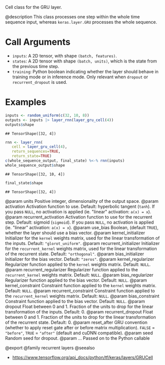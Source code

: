 Cell class for the GRU layer.

@description
This class processes one step within the whole time sequence input, whereas
`keras.layer.GRU` processes the whole sequence.

# Call Arguments
- `inputs`: A 2D tensor, with shape `(batch, features)`.
- `states`: A 2D tensor with shape `(batch, units)`, which is the state
    from the previous time step.
- `training`: Python boolean indicating whether the layer should behave in
    training mode or in inference mode. Only relevant when `dropout` or
    `recurrent_dropout` is used.

# Examples

```r
inputs <- random_uniform(c(32, 10, 8))
outputs <- inputs |> layer_rnn(layer_gru_cell(4))
outputs$shape
```

```
## TensorShape([32, 4])
```

```r
rnn <- layer_rnn(
   cell = layer_gru_cell(4),
   return_sequences=TRUE,
   return_state=TRUE)
c(whole_sequence_output, final_state) %<-% rnn(inputs)
whole_sequence_output$shape
```

```
## TensorShape([32, 10, 4])
```

```r
final_state$shape
```

```
## TensorShape([32, 4])
```

@param units Positive integer, dimensionality of the output space.
@param activation Activation function to use. Default: hyperbolic tangent
    (`tanh`). If you pass `NULL`, no activation is applied
    (ie. "linear" activation: `a(x) = x`).
@param recurrent_activation Activation function to use for the recurrent step.
    Default: sigmoid (`sigmoid`). If you pass `NULL`, no activation is
    applied (ie. "linear" activation: `a(x) = x`).
@param use_bias Boolean, (default `TRUE`), whether the layer
    should use a bias vector.
@param kernel_initializer Initializer for the `kernel` weights matrix,
    used for the linear transformation of the inputs. Default:
    `"glorot_uniform"`.
@param recurrent_initializer Initializer for the `recurrent_kernel`
    weights matrix, used for the linear transformation
    of the recurrent state. Default: `"orthogonal"`.
@param bias_initializer Initializer for the bias vector. Default: `"zeros"`.
@param kernel_regularizer Regularizer function applied to the `kernel` weights
    matrix. Default: `NULL`.
@param recurrent_regularizer Regularizer function applied to the
    `recurrent_kernel` weights matrix. Default: `NULL`.
@param bias_regularizer Regularizer function applied to the bias vector.
    Default: `NULL`.
@param kernel_constraint Constraint function applied to the `kernel` weights
    matrix. Default: `NULL`.
@param recurrent_constraint Constraint function applied to the
    `recurrent_kernel` weights matrix. Default: `NULL`.
@param bias_constraint Constraint function applied to the bias vector.
    Default: `NULL`.
@param dropout Float between 0 and 1. Fraction of the units to drop for the
    linear transformation of the inputs. Default: 0.
@param recurrent_dropout Float between 0 and 1. Fraction of the units to drop
    for the linear transformation of the recurrent state. Default: 0.
@param reset_after GRU convention (whether to apply reset gate after or
    before matrix multiplication). `FALSE` = `"before"`,
    `TRUE` = `"after"` (default and cuDNN compatible).
@param seed Random seed for dropout.
@param ... Passed on to the Python callable

@export
@family recurrent layers
@seealso
+ <https://www.tensorflow.org/api_docs/python/tf/keras/layers/GRUCell>
